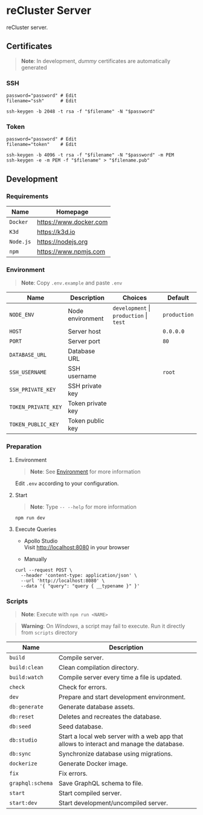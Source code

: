 # reCluster Server

reCluster server.

## Certificates

> **Note**: In development, _dummy_ certificates are automatically generated

### SSH

```console
password="password" # Edit
filename="ssh"      # Edit

ssh-keygen -b 2048 -t rsa -f "$filename" -N "$password"
```

### Token

```console
password="password" # Edit
filename="token"    # Edit

ssh-keygen -b 4096 -t rsa -f "$filename" -N "$password" -m PEM
ssh-keygen -e -m PEM -f "$filename" > "$filename.pub"
```

## Development

### Requirements

| **Name**  | **Homepage**             |
| --------- | ------------------------ |
| `Docker`  | <https://www.docker.com> |
| `K3d`     | <https://k3d.io>         |
| `Node.js` | <https://nodejs.org>     |
| `npm`     | <https://www.npmjs.com>  |

### Environment

> **Note**: Copy `.env.example` and paste `.env`

| **Name**            | **Description**   | **Choices**                             | **Default**  |
| ------------------- | ----------------- | --------------------------------------- | ------------ |
| `NODE_ENV`          | Node environment  | `development` \| `production` \| `test` | `production` |
| `HOST`              | Server host       |                                         | `0.0.0.0`    |
| `PORT`              | Server port       |                                         | `80`         |
| `DATABASE_URL`      | Database URL      |                                         |              |
| `SSH_USERNAME`      | SSH username      |                                         | `root`       |
| `SSH_PRIVATE_KEY`   | SSH private key   |                                         |              |
| `TOKEN_PRIVATE_KEY` | Token private key |                                         |              |
| `TOKEN_PUBLIC_KEY`  | Token public key  |                                         |              |

### Preparation

1. Environment

   > **Note**: See [Environment](#environment) for more information

   Edit `.env` according to your configuration.

1. Start

   > **Note**: Type `-- --help` for more information

   ```console
   npm run dev
   ```

1. Execute Queries

   - Apollo Studio \
     Visit <http://localhost:8080> in your browser

   - Manually

   ```console
   curl --request POST \
     --header 'content-type: application/json' \
     --url 'http://localhost:8080' \
     --data '{ "query": "query { __typename }" }'
   ```

### Scripts

> **Note**: Execute with `npm run <NAME>`

> **Warning**: On _Windows_, a script may fail to execute. Run it directly from `scripts` directory

| **Name**         | **Description**                                                                          |
| ---------------- | ---------------------------------------------------------------------------------------- |
| `build`          | Compile server.                                                                          |
| `build:clean`    | Clean compilation directory.                                                             |
| `build:watch`    | Compile server every time a file is updated.                                             |
| `check`          | Check for errors.                                                                        |
| `dev`            | Prepare and start development environment.                                               |
| `db:generate`    | Generate database assets.                                                                |
| `db:reset`       | Deletes and recreates the database.                                                      |
| `db:seed`        | Seed database.                                                                           |
| `db:studio`      | Start a local web server with a web app that allows to interact and manage the database. |
| `db:sync`        | Synchronize database using migrations.                                                   |
| `dockerize`      | Generate Docker image.                                                                   |
| `fix`            | Fix errors.                                                                              |
| `graphql:schema` | Save GraphQL schema to file.                                                             |
| `start`          | Start compiled server.                                                                   |
| `start:dev`      | Start development/uncompiled server.                                                     |
